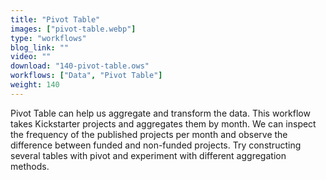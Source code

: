 ```yaml
---
title: "Pivot Table"
images: ["pivot-table.webp"]
type: "workflows"
blog_link: ""
video: ""
download: "140-pivot-table.ows"
workflows: ["Data", "Pivot Table"]
weight: 140
---
```


Pivot Table can help us aggregate and transform the data. This workflow takes Kickstarter projects and aggregates them by month. We can inspect the frequency of the published projects per month and observe the difference between funded and non-funded projects. Try constructing several tables with pivot and experiment with different aggregation methods.
